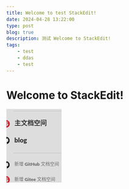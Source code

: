 ```yaml
---
title: Welcome to test StackEdit!
date: 2024-04-28 13:22:00
type: post
blog: true
description: 测试 Welcome to StackEdit!
tags:
    - test
    - ddas 
    - test
---
```


# Welcome to StackEdit!

![输入图片说明](../assets/img/2024-05-25/H2fGzEIeyxVzcaan.png)
<!--stackedit_data:
eyJoaXN0b3J5IjpbLTIxMDYzNjI4NDUsNTIxMTk5ODM0LDE1Mz
M1MTEwNCwtOTY1OTc4ODY4LDEwNTIyMzA5MjIsLTI2NDYwMDU4
MiwyMDYzMzQyMTk0LDU0OTIwNzgwOCwxNTYwNjgxOTMxLC0yOT
UxMjYyNTUsMTA2MjA1OTYzMywtNzY2MzMwMDgyLDUwODIyNTgz
Nl19
-->